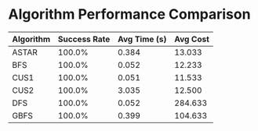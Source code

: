 # Algorithm Performance Comparison

| Algorithm | Success Rate | Avg Time (s) | Avg Cost |
|-----------|--------------|--------------|----------|
| ASTAR | 100.0% | 0.384 | 13.033 |
| BFS | 100.0% | 0.052 | 12.233 |
| CUS1 | 100.0% | 0.051 | 11.533 |
| CUS2 | 100.0% | 3.035 | 12.500 |
| DFS | 100.0% | 0.052 | 284.633 |
| GBFS | 100.0% | 0.399 | 104.633 |
